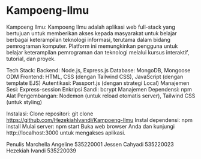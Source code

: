 # Kampoeng-Ilmu
Kampoeng Ilmu: Kampoeng Ilmu adalah aplikasi web full-stack yang bertujuan untuk memberikan akses kepada masyarakat untuk belajar berbagai keterampilan teknologi informasi, terutama dalam bidang pemrograman komputer. Platform ini memungkinkan pengguna untuk belajar keterampilan pemrograman dan teknologi melalui kursus interaktif, tutorial, dan proyek.

Tech Stack: Backend: Node.js, Express.js Database: MongoDB, Mongoose ODM Frontend: HTML, CSS (dengan Tailwind CSS), JavaScript (dengan template EJS) Autentikasi: Passport.js (dengan strategi Local) Manajemen Sesi: Express-session Enkripsi Sandi: bcrypt Manajemen Dependensi: npm Alat Pengembangan: Nodemon (untuk reload otomatis server), Tailwind CSS (untuk styling)

Instalasi: Clone repositori: git clone https://github.com/HezekiahIvandi/Kampoeng-Ilmu Instal dependensi: npm install Mulai server: npm start Buka web browser Anda dan kunjungi http://localhost:3000 untuk mengakses aplikasi.

Penulis Marchella Angeline 535220001 Jessen Cahyadi 535220023 Hezekiah Ivandi 535220039
